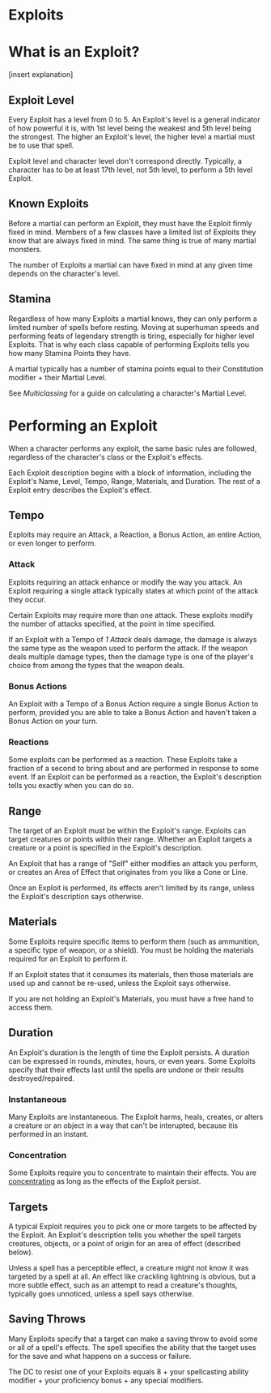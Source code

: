 # Exploits


# What is an Exploit?
[insert explanation]

## Exploit Level
Every Exploit has a level from 0 to 5. An Exploit's level is a general indicator of how powerful it is, with 1st level being the weakest and 5th level being the strongest. The higher an Exploit's level, the higher level a martial must be to use that spell.

Exploit level and character level don't correspond directly. Typically, a character has to be at least 17th level, not 5th level, to perform a 5th level Exploit.

## Known Exploits
Before a martial can perform an Exploit, they must have the Exploit firmly fixed in mind. Members of a few classes have a limited list of Exploits they know that are always fixed in mind. The same thing is true of many martial monsters.

The number of Exploits a martial can have fixed in mind at any given time depends on the character's level.

## Stamina
Regardless of how many Exploits a martial knows, they can only perform a limited number of spells before resting. Moving at superhuman speeds and performing feats of legendary strength is tiring, especially for higher level Exploits. That is why each class capable of performing Exploits tells you how many Stamina Points they have.

A martial typically has a number of stamina points equal to their Constitution modifier + their Martial Level.

See *Multiclassing* for a guide on calculating a character's Martial Level.

# Performing an Exploit
When a character performs any exploit, the same basic rules are followed, regardless of the character's class or the Exploit's effects.

Each Exploit description begins with a block of information, including the Exploit's Name, Level, Tempo, Range, Materials, and Duration. The rest of a Exploit entry describes the Exploit's effect.

## Tempo
Exploits may require an Attack, a Reaction, a Bonus Action, an entire Action, or even longer to perform.

### Attack
Exploits requiring an attack enhance or modify the way you attack. An Exploit requiring a single attack typically states at which point of the attack they occur.

Certain Exploits may require more than one attack. These exploits modify the number of attacks specified, at the point in time specified.

If an Exploit with a Tempo of *1 Attack* deals damage, the damage is always the same type as the weapon used to perform the attack. If the weapon deals multiple damage types, then the damage type is one of the player's choice from among the types that the weapon deals.

### Bonus Actions
An Exploit with a Tempo of a Bonus Action require a single Bonus Action to perform, provided you are able to take a Bonus Action and haven't taken a Bonus Action on your turn.

### Reactions
Some exploits can be performed as a reaction. These Exploits take a fraction of a second to bring about and are performed in response to some event. If an Exploit can be performed as a reaction, the Exploit's description tells you exactly when you can do so.

## Range
The target of an Exploit must be within the Exploit's range. Exploits can target creatures or points within their range. Whether an Exploit targets a creature or a point is specified in the Exploit's description.

An Exploit that has a range of "Self" either modifies an attack you perform, or creates an Area of Effect that originates from you like a Cone or Line.

Once an Exploit is performed, its effects aren't limited by its range, unless the Exploit's description says otherwise.

## Materials
Some Exploits require specific items to perform them (such as ammunition, a specific type of weapon, or a shield). You must be holding the materials required for an Exploit to perform it.

If an Exploit states that it consumes its materials, then those materials are used up and cannot be re-used, unless the Exploit says otherwise.

If you are not holding an Exploit's Materials, you must have a free hand to access them.

## Duration
An Exploit's duration is the length of time the Exploit persists. A duration can be expressed in rounds, minutes, hours, or even years. Some Exploits specify that their effects last until the spells are undone or their results destroyed/repaired.

### Instantaneous
Many Exploits are instantaneous. The Exploit  harms, heals, creates, or alters a creature or an object in a way that can't be interupted, because itis performed in an instant.

### Concentration
Some Exploits require you to concentrate to maintain their effects. You are [concentrating](https://github.com/plurb/Pluto-s-Generic-Fantasy-RPG-Unstable-Isotopes/blob/main/Rules/Conditions/Concentrating.md) as long as the effects of the Exploit persist.

## Targets
A typical Exploit requires you to pick one or more targets to be affected by the Exploit. An Exploit's description tells you whether the spell targets creatures, objects, or a point of origin for an area of effect (described below).

Unless a spell has a perceptible effect, a creature might not know it was targeted by a spell at all. An effect like crackling lightning is obvious, but a more subtle effect, such as an attempt to read a creature's thoughts, typically goes unnoticed, unless a spell says otherwise.

## Saving Throws
Many Exploits specify that a target can make a saving throw to avoid some or all of a spell's effects. The spell specifies the ability that the target uses for the save and what happens on a success or failure.

The DC to resist one of your Exploits equals 8 + your spellcasting ability modifier + your proficiency bonus + any special modifiers.
